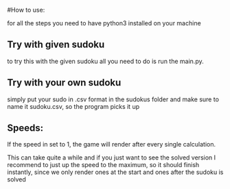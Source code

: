 #How to use:

for all the steps you need to have python3 installed on your machine

## Try with given sudoku

to try this with the given sudoku all you need to do is run the main.py.


## Try with your own sudoku 

simply put your sudo in .csv format in the sudokus folder and make sure to 
name it sudoku.csv, so the program picks it up


## Speeds:

If the speed in set to 1, the game will render after every single calculation.

This can take quite a while and if you just want to see the solved version
I recommend to just up the speed to the maximum, so it should finish instantly, 
since we only render ones at the start and ones after the sudoku is solved